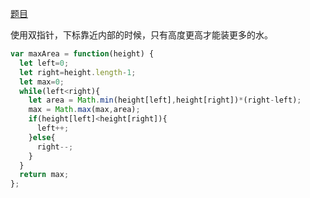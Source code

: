 [题目](https://leetcode.cn/problems/container-with-most-water/)

使用双指针，下标靠近内部的时候，只有高度更高才能装更多的水。
```js
var maxArea = function(height) {
  let left=0;
  let right=height.length-1;
  let max=0;
  while(left<right){
    let area = Math.min(height[left],height[right])*(right-left);
    max = Math.max(max,area);
    if(height[left]<height[right]){
      left++;
    }else{
      right--;
    }
  }
  return max;
};
```